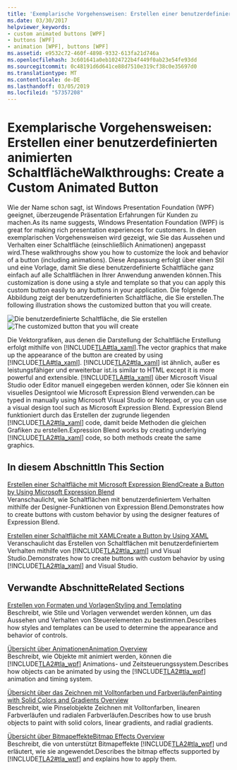 ```yaml
---
title: 'Exemplarische Vorgehensweisen: Erstellen einer benutzerdefinierten animierten Schaltfläche'
ms.date: 03/30/2017
helpviewer_keywords:
- custom animated buttons [WPF]
- buttons [WPF]
- animation [WPF], buttons [WPF]
ms.assetid: e9532c72-460f-4898-9332-613fa21d746a
ms.openlocfilehash: 3c601641a0eb1024722b4f449f0ab23e54fe93dd
ms.sourcegitcommit: 0c48191d6d641ce88d7510e319cf38c0e35697d0
ms.translationtype: MT
ms.contentlocale: de-DE
ms.lasthandoff: 03/05/2019
ms.locfileid: "57357208"
---
```

# <a name="walkthroughs-create-a-custom-animated-button"></a><span data-ttu-id="57166-102">Exemplarische Vorgehensweisen: Erstellen einer benutzerdefinierten animierten Schaltfläche</span><span class="sxs-lookup"><span data-stu-id="57166-102">Walkthroughs: Create a Custom Animated Button</span></span>
<span data-ttu-id="57166-103">Wie der Name schon sagt, ist Windows Presentation Foundation (WPF) geeignet, überzeugende Präsentation Erfahrungen für Kunden zu machen.</span><span class="sxs-lookup"><span data-stu-id="57166-103">As its name suggests, Windows Presentation Foundation (WPF) is great for making rich presentation experiences for customers.</span></span> <span data-ttu-id="57166-104">In diesen exemplarischen Vorgehensweisen wird gezeigt, wie Sie das Aussehen und Verhalten einer Schaltfläche (einschließlich Animationen) angepasst wird.</span><span class="sxs-lookup"><span data-stu-id="57166-104">These walkthroughs show you how to customize the look and behavior of a button (including animations).</span></span> <span data-ttu-id="57166-105">Diese Anpassung erfolgt über einen Stil und eine Vorlage, damit Sie diese benutzerdefinierte Schaltfläche ganz einfach auf alle Schaltflächen in Ihrer Anwendung anwenden können.</span><span class="sxs-lookup"><span data-stu-id="57166-105">This customization is done using a style and template so that you can apply this custom button easily to any buttons in your application.</span></span> <span data-ttu-id="57166-106">Die folgende Abbildung zeigt der benutzerdefinierten Schaltfläche, die Sie erstellen.</span><span class="sxs-lookup"><span data-stu-id="57166-106">The following illustration shows the customized button that you will create.</span></span>  
  
 <span data-ttu-id="57166-107">![Die benutzerdefinierte Schaltfläche, die Sie erstellen](./media/custom-button-blend-intro.jpg "Custom_button_blend_Intro")</span><span class="sxs-lookup"><span data-stu-id="57166-107">![The customized button that you will create](./media/custom-button-blend-intro.jpg "custom_button_blend_Intro")</span></span>  
  
 <span data-ttu-id="57166-108">Die Vektorgrafiken, aus denen die Darstellung der Schaltfläche Erstellung erfolgt mithilfe von [!INCLUDE[TLA#tla_xaml](../../../../includes/tlasharptla-xaml-md.md)].</span><span class="sxs-lookup"><span data-stu-id="57166-108">The vector graphics that make up the appearance of the button are created by using [!INCLUDE[TLA#tla_xaml](../../../../includes/tlasharptla-xaml-md.md)].</span></span> [!INCLUDE[TLA2#tla_xaml](../../../../includes/tla2sharptla-xaml-md.md)] <span data-ttu-id="57166-109">ist ähnlich, außer es leistungsfähiger und erweiterbar ist.</span><span class="sxs-lookup"><span data-stu-id="57166-109">is similar to HTML except it is more powerful and extensible.</span></span> [!INCLUDE[TLA#tla_xaml](../../../../includes/tlasharptla-xaml-md.md)] <span data-ttu-id="57166-110">über Microsoft Visual Studio oder Editor manuell eingegeben werden können, oder Sie können ein visuelles Designtool wie Microsoft Expression Blend verwenden.</span><span class="sxs-lookup"><span data-stu-id="57166-110">can be typed in manually using Microsoft Visual Studio or Notepad, or you can use a visual design tool such as Microsoft Expression Blend.</span></span> <span data-ttu-id="57166-111">Expression Blend funktioniert durch das Erstellen der zugrunde liegenden [!INCLUDE[TLA2#tla_xaml](../../../../includes/tla2sharptla-xaml-md.md)] code, damit beide Methoden die gleichen Grafiken zu erstellen.</span><span class="sxs-lookup"><span data-stu-id="57166-111">Expression Blend works by creating underlying [!INCLUDE[TLA2#tla_xaml](../../../../includes/tla2sharptla-xaml-md.md)] code, so both methods create the same graphics.</span></span>  
  
## <a name="in-this-section"></a><span data-ttu-id="57166-112">In diesem Abschnitt</span><span class="sxs-lookup"><span data-stu-id="57166-112">In This Section</span></span>  
 [<span data-ttu-id="57166-113">Erstellen einer Schaltfläche mit Microsoft Expression Blend</span><span class="sxs-lookup"><span data-stu-id="57166-113">Create a Button by Using Microsoft Expression Blend</span></span>](walkthrough-create-a-button-by-using-microsoft-expression-blend.md)  
 <span data-ttu-id="57166-114">Veranschaulicht, wie Schaltflächen mit benutzerdefiniertem Verhalten mithilfe der Designer-Funktionen von Expression Blend.</span><span class="sxs-lookup"><span data-stu-id="57166-114">Demonstrates how to create buttons with custom behavior by using the designer features of Expression Blend.</span></span>  
  
 [<span data-ttu-id="57166-115">Erstellen einer Schaltfläche mit XAML</span><span class="sxs-lookup"><span data-stu-id="57166-115">Create a Button by Using XAML</span></span>](walkthrough-create-a-button-by-using-xaml.md)  
 <span data-ttu-id="57166-116">Veranschaulicht das Erstellen von Schaltflächen mit benutzerdefiniertem Verhalten mithilfe von [!INCLUDE[TLA2#tla_xaml](../../../../includes/tla2sharptla-xaml-md.md)] und Visual Studio.</span><span class="sxs-lookup"><span data-stu-id="57166-116">Demonstrates how to create buttons with custom behavior by using [!INCLUDE[TLA2#tla_xaml](../../../../includes/tla2sharptla-xaml-md.md)] and Visual Studio.</span></span>  
  
## <a name="related-sections"></a><span data-ttu-id="57166-117">Verwandte Abschnitte</span><span class="sxs-lookup"><span data-stu-id="57166-117">Related Sections</span></span>  
 [<span data-ttu-id="57166-118">Erstellen von Formaten und Vorlagen</span><span class="sxs-lookup"><span data-stu-id="57166-118">Styling and Templating</span></span>](styling-and-templating.md)  
 <span data-ttu-id="57166-119">Beschreibt, wie Stile und Vorlagen verwendet werden können, um das Aussehen und Verhalten von Steuerelementen zu bestimmen.</span><span class="sxs-lookup"><span data-stu-id="57166-119">Describes how styles and templates can be used to determine the appearance and behavior of controls.</span></span>  
  
 [<span data-ttu-id="57166-120">Übersicht über Animationen</span><span class="sxs-lookup"><span data-stu-id="57166-120">Animation Overview</span></span>](../graphics-multimedia/animation-overview.md)  
 <span data-ttu-id="57166-121">Beschreibt, wie Objekte mit animiert werden, können die [!INCLUDE[TLA2#tla_wpf](../../../../includes/tla2sharptla-wpf-md.md)] Animations- und Zeitsteuerungssystem.</span><span class="sxs-lookup"><span data-stu-id="57166-121">Describes how objects can be animated by using the [!INCLUDE[TLA2#tla_wpf](../../../../includes/tla2sharptla-wpf-md.md)] animation and timing system.</span></span>  
  
 [<span data-ttu-id="57166-122">Übersicht über das Zeichnen mit Volltonfarben und Farbverläufen</span><span class="sxs-lookup"><span data-stu-id="57166-122">Painting with Solid Colors and Gradients Overview</span></span>](../graphics-multimedia/painting-with-solid-colors-and-gradients-overview.md)  
 <span data-ttu-id="57166-123">Beschreibt, wie Pinselobjekte Zeichnen mit Volltonfarben, linearen Farbverläufen und radialen Farbverläufen.</span><span class="sxs-lookup"><span data-stu-id="57166-123">Describes how to use brush objects to paint with solid colors, linear gradients, and radial gradients.</span></span>  
  
 [<span data-ttu-id="57166-124">Übersicht über Bitmapeffekte</span><span class="sxs-lookup"><span data-stu-id="57166-124">Bitmap Effects Overview</span></span>](../graphics-multimedia/bitmap-effects-overview.md)  
 <span data-ttu-id="57166-125">Beschreibt, die von unterstützt Bitmapeffekte [!INCLUDE[TLA2#tla_wpf](../../../../includes/tla2sharptla-wpf-md.md)] und erläutert, wie sie angewendet.</span><span class="sxs-lookup"><span data-stu-id="57166-125">Describes the bitmap effects supported by [!INCLUDE[TLA2#tla_wpf](../../../../includes/tla2sharptla-wpf-md.md)] and explains how to apply them.</span></span>
